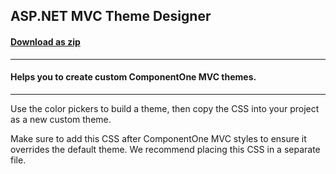 ## ASP.NET MVC Theme Designer
#### [Download as zip](https://downgit.github.io/#/home?url=https://github.com/GrapeCity/ComponentOne-ASPNET-MVC-Samples/tree/master/HowTo/Theme/ThemeDesigner)
____
#### Helps you to create custom ComponentOne MVC themes.
____
Use the color pickers to build a theme, then copy the CSS into your project 
as a new custom theme.

Make sure to add this CSS after ComponentOne MVC styles to ensure it 
overrides the default theme. We recommend placing this CSS in a separate file.
